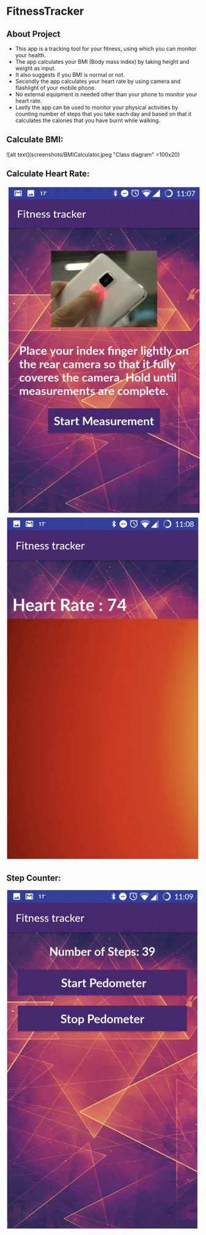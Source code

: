 # FitnessTracker

## About Project

* This app is a tracking tool for your fitness, using which you can monitor your health.  
* The app calculates your BMI (Body mass index) by taking height and weight as input.
* It also suggests if you BMI is normal or not.
* Secondly the app calculates your heart rate by using camera and flashlight of your mobile phone. 
* No external equipment is needed other than your phone to monitor your heart rate. 
* Lastly the app can be used to monitor your physical activities by counting number of steps that you take each day and based on that it calculates the calories that you have burnt while walking.

## Calculate BMI:
![alt text](screenshots/BMICalculator.jpeg "Class diagram" =100x20)

## Calculate Heart Rate: 
![alt text](screenshots/Instruction.jpeg "Sequence diagram")
![alt text](screenshots/HeartrateCalculator.jpeg "Sequence diagram")

## Step Counter:
![alt text](screenshots/Pedometer.jpeg "Class diagram")


